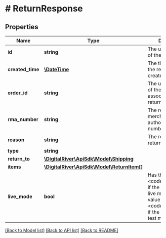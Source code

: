 # # ReturnResponse

## Properties

Name | Type | Description | Notes
------------ | ------------- | ------------- | -------------
**id** | **string** | The unique identifier of the return. | [optional] [readonly] 
**created_time** | [**\DateTime**](\DateTime.md) | The time at which the return was created. | [optional] [readonly] 
**order_id** | **string** | The unique identifier of the order associated with the return. | [optional] 
**rma_number** | **string** | The return merchandise authorization number. | [optional] 
**reason** | **string** | The reason for the return. | [optional] 
**type** | **string** |  | [optional] 
**return_to** | [**\DigitalRiver\ApiSdk\Model\Shipping**](Shipping.md) |  | [optional] 
**items** | [**\DigitalRiver\ApiSdk\Model\ReturnItem[]**](ReturnItem.md) |  | [optional] 
**live_mode** | **bool** | Has the value &lt;code&gt;true&lt;/code&gt; if the object exists in live mode or the value &lt;code&gt;false&lt;/code&gt; if the object exists in test mode. | [optional] 

[[Back to Model list]](../../README.md#documentation-for-models) [[Back to API list]](../../README.md#documentation-for-api-endpoints) [[Back to README]](../../README.md)


